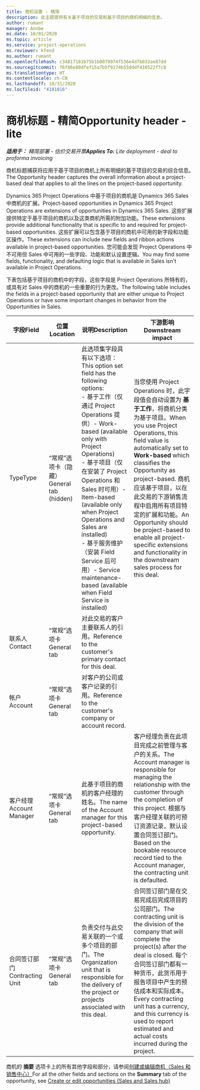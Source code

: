 ```yaml
---
title: 商机设置 - 精简
description: 此主题提供有关基于项目的交易和基于项目的商机明细的信息。
author: rumant
manager: Annbe
ms.date: 10/01/2020
ms.topic: article
ms.service: project-operations
ms.reviewer: kfend
ms.author: rumant
ms.openlocfilehash: c34817181b75b1b0079974f536e4d7b032ae87dd
ms.sourcegitcommit: f6f86e80dfef15a7b5f9174b55dddf410522f7c8
ms.translationtype: HT
ms.contentlocale: zh-CN
ms.lasthandoff: 10/31/2020
ms.locfileid: "4181016"
---
```

# <a name="opportunity-header---lite"></a><span data-ttu-id="296f9-103">商机标题 - 精简</span><span class="sxs-lookup"><span data-stu-id="296f9-103">Opportunity header - lite</span></span>

<span data-ttu-id="296f9-104">_**适用于：** 精简部署 - 估价交易开票_</span><span class="sxs-lookup"><span data-stu-id="296f9-104">_**Applies To:** Lite deployment - deal to proforma invoicing_</span></span>

<span data-ttu-id="296f9-105">商机标题捕获将应用于基于项目的商机上所有明细的基于项目的交易的综合信息。</span><span class="sxs-lookup"><span data-stu-id="296f9-105">The Opportunity header captures the overall information about a project-based deal that applies to all the lines on the project-based opportunity.</span></span>

<span data-ttu-id="296f9-106">Dynamics 365 Project Operations 中基于项目的商机是 Dynamics 365 Sales 中商机的扩展。</span><span class="sxs-lookup"><span data-stu-id="296f9-106">Project-based opportunities in Dynamics 365 Project Operations are extensions of opportunities in Dynamics 365 Sales.</span></span> <span data-ttu-id="296f9-107">这些扩展提供特定于基于项目的商机以及这类商机所需的附加功能。</span><span class="sxs-lookup"><span data-stu-id="296f9-107">These extensions provide additional functionality that is specific to and required for project-based opportunities.</span></span> <span data-ttu-id="296f9-108">这些扩展可以包含基于项目的商机中可用的新字段和功能区操作。</span><span class="sxs-lookup"><span data-stu-id="296f9-108">These extensions can include new fields and ribbon actions available in project-based opportunities.</span></span> <span data-ttu-id="296f9-109">您可能会发现 Project Operations 中不可用但 Sales 中可用的一些字段、功能和默认设置逻辑。</span><span class="sxs-lookup"><span data-stu-id="296f9-109">You may find some fields, functionality, and defaulting logic that is available in Sales isn't available in Project Operations.</span></span>

<span data-ttu-id="296f9-110">下表包括基于项目的商机中的字段，这些字段是 Project Operations 所特有的，或具有对 Sales 中的商机的一些重要的行为更改。</span><span class="sxs-lookup"><span data-stu-id="296f9-110">The following table includes the fields in a project-based opportunity that are either unique to Project Operations or have some important changes in behavior from the Opportunities in Sales.</span></span>

| <span data-ttu-id="296f9-111">**字段**</span><span class="sxs-lookup"><span data-stu-id="296f9-111">**Field**</span></span> | <span data-ttu-id="296f9-112">**位置**</span><span class="sxs-lookup"><span data-stu-id="296f9-112">**Location**</span></span> | <span data-ttu-id="296f9-113">**说明**</span><span class="sxs-lookup"><span data-stu-id="296f9-113">**Description**</span></span> | <span data-ttu-id="296f9-114">**下游影响**</span><span class="sxs-lookup"><span data-stu-id="296f9-114">**Downstream impact**</span></span> |
| --- | --- | --- | --- |
| <span data-ttu-id="296f9-115">Type</span><span class="sxs-lookup"><span data-stu-id="296f9-115">Type</span></span> | <span data-ttu-id="296f9-116">“常规”选项卡（隐藏）</span><span class="sxs-lookup"><span data-stu-id="296f9-116">General tab (hidden)</span></span> | <span data-ttu-id="296f9-117">此选项集字段具有以下选项：</span><span class="sxs-lookup"><span data-stu-id="296f9-117">This option set field has the following options:</span></span></br><span data-ttu-id="296f9-118">- 基于工作（仅通过 Project Operations 提供）</span><span class="sxs-lookup"><span data-stu-id="296f9-118">- Work-based (available only with Project Operations)</span></span></br><span data-ttu-id="296f9-119">- 基于项目（仅在安装了 Project Operations 和 Sales 时可用）</span><span class="sxs-lookup"><span data-stu-id="296f9-119">- Item-based (available only when Project Operations and Sales are installed)</span></span></br><span data-ttu-id="296f9-120">- 基于服务维护（安装 Field Service 后可用）</span><span class="sxs-lookup"><span data-stu-id="296f9-120">- Service maintenance-based (available when Field Service is installed)</span></span> | <span data-ttu-id="296f9-121">当您使用 Project Operations 时，此字段值会自动设置为 **基于工作**，将商机分类为基于项目。</span><span class="sxs-lookup"><span data-stu-id="296f9-121">When you use Project Operations, this field value is automatically set to **Work-based** which classifies the Opportunity as project-based.</span></span> <span data-ttu-id="296f9-122">商机应该基于项目，以在此交易的下游销售流程中启用所有项目特定的扩展和功能。</span><span class="sxs-lookup"><span data-stu-id="296f9-122">An Opportunity should be project-based to enable all project-specific extensions and functionality in the downstream sales process for this deal.</span></span> |
| <span data-ttu-id="296f9-123">联系人​​</span><span class="sxs-lookup"><span data-stu-id="296f9-123">Contact</span></span> | <span data-ttu-id="296f9-124">“常规”选项卡</span><span class="sxs-lookup"><span data-stu-id="296f9-124">General tab</span></span> | <span data-ttu-id="296f9-125">对此交易的客户主要联系人的引用。</span><span class="sxs-lookup"><span data-stu-id="296f9-125">Reference to the customer's primary contact for this deal.</span></span> | |
| <span data-ttu-id="296f9-126">帐户​​</span><span class="sxs-lookup"><span data-stu-id="296f9-126">Account</span></span> | <span data-ttu-id="296f9-127">“常规”选项卡</span><span class="sxs-lookup"><span data-stu-id="296f9-127">General tab</span></span> | <span data-ttu-id="296f9-128">对客户的公司或客户记录的引用。</span><span class="sxs-lookup"><span data-stu-id="296f9-128">Reference to the customer's company or account record.</span></span> | |
| <span data-ttu-id="296f9-129">客户经理</span><span class="sxs-lookup"><span data-stu-id="296f9-129">Account Manager</span></span> | <span data-ttu-id="296f9-130">“常规”选项卡</span><span class="sxs-lookup"><span data-stu-id="296f9-130">General tab</span></span> | <span data-ttu-id="296f9-131">此基于项目的商机的客户经理的姓名。</span><span class="sxs-lookup"><span data-stu-id="296f9-131">The name of the Account manager for this project-based opportunity.</span></span> | <span data-ttu-id="296f9-132">客户经理负责在此项目完成之前管理与客户的关系。</span><span class="sxs-lookup"><span data-stu-id="296f9-132">The Account manager is responsible for managing the relationship with the customer through the completion of this project.</span></span> <span data-ttu-id="296f9-133">根据与客户经理关联的可预订资源记录，默认设置合同签订部门。</span><span class="sxs-lookup"><span data-stu-id="296f9-133">Based on the bookable resource record tied to the Account manager, the contracting unit is defaulted.</span></span> |
| <span data-ttu-id="296f9-134">合同签订部门</span><span class="sxs-lookup"><span data-stu-id="296f9-134">Contracting Unit</span></span> | <span data-ttu-id="296f9-135">“常规”选项卡</span><span class="sxs-lookup"><span data-stu-id="296f9-135">General tab</span></span> | <span data-ttu-id="296f9-136">负责交付与此交易关联的一个或多个项目的部门。</span><span class="sxs-lookup"><span data-stu-id="296f9-136">The Organization unit that is responsible for the delivery of the project or projects associated with this deal.</span></span> | <span data-ttu-id="296f9-137">合同签订部门是在交易完成后完成项目的公司部门。</span><span class="sxs-lookup"><span data-stu-id="296f9-137">The contracting unit is the division of the company that will complete the project(s) after the deal is closed.</span></span> <span data-ttu-id="296f9-138">每个合同签订部门都有一种货币，此货币用于报告项目中产生的预估成本和实际成本。</span><span class="sxs-lookup"><span data-stu-id="296f9-138">Every contracting unit has a currency, and this currency is used to report estimated and actual costs incurred during the project.</span></span> |

<span data-ttu-id="296f9-139">商机的 **摘要** 选项卡上的所有其他字段和部分，请参阅[创建或编辑商机（Sales 和销售中心）](https://docs.microsoft.com/dynamics365/sales-enterprise/create-edit-opportunity-sales)</span><span class="sxs-lookup"><span data-stu-id="296f9-139">For all the other fields and sections on the **Summary** tab of the opportunity, see [Create or edit opportunities (Sales and Sales hub)](https://docs.microsoft.com/dynamics365/sales-enterprise/create-edit-opportunity-sales)</span></span>
